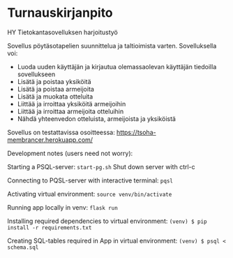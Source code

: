 # Turnauskirjanpito
HY Tietokantasovelluksen harjoitustyö

Sovellus pöytäsotapelien suunnittelua ja taltioimista varten.
Sovelluksella voi:
- Luoda uuden käyttäjän ja kirjautua olemassaolevan käyttäjän tiedoilla sovellukseen
- Lisätä ja poistaa yksiköitä
- Lisätä ja poistaa armeijoita
- Lisätä ja muokata otteluita
- Liittää ja irroittaa yksiköitä armeijoihin
- Liittää ja irroittaa armeijoita otteluihin
- Nähdä yhteenvedon otteluista, armeijoista ja yksiköistä

Sovellus on testattavissa osoitteessa:
https://tsoha-membrancer.herokuapp.com/



Development notes (users need not worry):

Starting a PSQL-server:
``start-pg.sh``
Shut down server with ctrl-c

Connecting to PQSL-server with interactive terminal:
``pqsl``

Activating virtual environment:
``source venv/bin/activate``

Running app locally in venv:
``flask run``

Installing required dependencies to virtual environment:
``(venv) $ pip install -r requirements.txt``

Creating SQL-tables required in App in virtual environment:
``(venv) $ psql < schema.sql``
